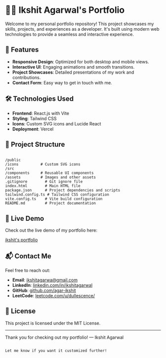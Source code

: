 # 🧑‍💻 Ikshit Agarwal's Portfolio

Welcome to my personal portfolio repository! This project showcases my skills, projects, and experiences as a developer. It's built using modern web technologies to provide a seamless and interactive experience.

## 🚀 Features

- **Responsive Design**: Optimized for both desktop and mobile views.
- **Interactive UI**: Engaging animations and smooth transitions.
- **Project Showcases**: Detailed presentations of my work and contributions.
- **Contact Form**: Easy way to get in touch with me.

## 🛠️ Technologies Used

- **Frontend**: React.js with Vite
- **Styling**: Tailwind CSS
- **Icons**: Custom SVG icons and Lucide React
- **Deployment**: Vercel

## 📂 Project Structure

```

/public
/icons          # Custom SVG icons
/src
/components     # Reusable UI components
/assets         # Images and other assets
.gitignore        # Git ignore file
index.html        # Main HTML file
package.json      # Project dependencies and scripts
tailwind.config.ts # Tailwind CSS configuration
vite.config.ts    # Vite build configuration
README.md         # Project documentation

````

## 📌 Live Demo

Check out the live demo of my portfolio here:

[ikshit's portfolio](https://ikshit-portfolio.vercel.app/)

## 📬 Contact Me

Feel free to reach out:

* **Email**: [ikshitagarwa@gmail.com](mailto:ikshitagarwa@gmail.com)
* **LinkedIn**: [linkedin.com/in/ikshitagarwal]([www.linkedin.com/in/ikshit12](https://www.linkedin.com/in/ikshit-agarwal-227383258/))
* **GitHub**: [github.com/agar-ikshit](https://github.com/agar-ikshit)
* **LeetCode**: [leetcode.com/u/dullescence/](https://leetcode.com/u/dullescence/)

## 📄 License

This project is licensed under the MIT License.

---

Thank you for checking out my portfolio!
— Ikshit Agarwal

```

Let me know if you want it customized further!
```
